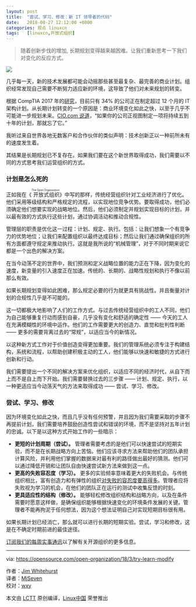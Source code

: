 ```yaml
---
layout: post
title:	"尝试、学习、修改：新 IT 领导者的代码"
date:	2018-08-27 12:12:00 +0800 
categories:	观点 linuxcn 
tags:	[linuxcn,开放式组织]
---
```




> 
> 随着创新步伐的增加, 长期规划变得越来越困难。让我们重新思考一下我们对变化的反应方式。
> 
> 
> 


![](/Asserts/Images//attachment/album/201808/27/121206f6h6dz66uv7ifhsn.png)


几乎每一天，新的技术发展都可能会动摇那些甚至最复杂、最完善的商业计划。组织经常发现自己需要不断努力适应新的环境，这导致了他们对未来规划的转变。


根据 CompTIA 2017 年的[研究](https://www.cio.com/article/3246027/enterprise-architecture/the-death-of-long-term-it-planning.html?upd=1515780110970)，目前只有 34% 的公司正在制定超过 12 个月的 IT 架构计划。从长期计划转变的一个原因是：商业环境变化如此之快，以至于几乎不可能进一步规划未来。[CIO.com 说道](https://www.cio.com/article/3246027/enterprise-architecture/the-death-of-long-term-it-planning.html?upd=1515780110970)，“如果你的公司正视图制定一项将持续五到十年的计划，那就忘了它。”


我听过来自世界各地无数客户和合作伙伴的类似声明：技术创新正以一种前所未有的速度发生着。


其结果是长期规划已不复存在。如果我们要在这个新世界取得成功，我们需要以不同的方式思考我们运营组织的方式。


### 计划是怎么死的


正如我在《<ruby> 开放式组织 <rt>  The Open Organization </rt></ruby>》中写的那样，传统经营组织针对工业经济进行了优化。他们采用等级结构和严格规定的流程，以实现地位竞争优势。要取得成功，他们必须确定他们想要实现的战略地位。然后，他们必须制定并规划实现目标的计划，并以最有效的方式执行这些计划，通过协调活动和推动合规性。


管理层的职责是优化这一过程：计划、规定、执行。包括：让我们想象一个有竞争力的优势地位；让我们来配置组织以最终达成目标；然后让我们通过确保组织的所有方面都遵守规定来推动执行。这就是我所说的“机械管理”，对于不同时期来说它都是一个出色的解决方案。


在当今动荡不定的世界中，我们预测和定义战略位置的能力正在下降，因为变化的速度，新变量的引入速度正在加速。传统的、长期的、战略性规划和执行不像以前那么有效。


如果长期规划变得如此困难，那么规定必要的行为就更具有挑战性。并且衡量对计划的合规性几乎是不可能的。


这一切都极大地影响了人们的工作方式。与过去传统经营组织中的工人不同，他们为自己能够重复行动而感到自豪，几乎没有变化和舒适的确定性 —— 今天的工人在充满模糊性的环境中运作。他们的工作需要更大的创造力、直觉和批判性判断 —— 更多的需要背离过去的“常规”，以适应当今的新情况。


以这种新方式工作对于价值创造变得更加重要。我们的管理系统必须专注于构建结构，系统和流程，以帮助创建积极主动的工人，他们能够以快速和敏捷的方式进行创新和行动。


我们需要提出一个不同的解决方案来优化组织，以适应不同的经济时代，从自下而上而不是自上而下开始。我们需要替换过去的三步骤 —— 计划、规定、执行，以一种更适应当今动荡天气的方法来取得成功 —— 尝试、学习、修改。


### 尝试、学习、修改


因为环境变化如此之快，而且几乎没有任何预警，并且因为我们需要采取的步骤不再提前计划，我们需要培养鼓励创造性尝试和错误的环境，而不是坚持对五年计划的忠诚。以下是以这种方式开始工作的一些暗示：


* **更短的计划周期（尝试）。** 管理者需要考虑的是他们可以快速尝试的短期实验，而不是在长期战略方向上苦恼。他们应该寻求方法来帮助他们的团队承担计算风险，并利用他们掌握的数据来对最有利的路径做出最好的猜测。他们可以通过降低开销和让团队自由快速尝试新方法来做到这一点。
* **更高的失败容忍度（学习）。** 更多的实验频率意味着更大的失败机会。与传统组织相比，富有创造力和有弹性的组织[对失败的容忍度要高得多](https://opensource.com/open-organization/16/12/building-culture-innovation-your-organization)。管理者应将失败视为学习的机会，在他们的团队正在运行的测试中收集反馈的时刻。
* **更具适应性的结构（修改）。** 能够轻松修改组织结构和战略方向，以及在条件需要时愿意这样做，是确保组织能够根据快速变化的环境条件发展的关键。管理者不能再拘泥于任何想法，因为这个想法证明自己对实现短期目标很有用。


如果长期计划已经消亡，那么就可以进行长期的短期实验。尝试，学习和修改，这是在不确定时期前进的最佳途径。


[订阅我们的每周实事通讯](https://opensource.com/open-organization/resources/newsletter)以了解有关开源组织的更多信息。




---


via: <https://opensource.com/open-organization/18/3/try-learn-modify>


作者：[Jim Whitehurst](https://opensource.com/users/remyd)  
 译者：[MjSeven](https://github.com/MjSeven)  
 校对：[wxy](https://github.com/wxy)


本文由 [LCTT](https://github.com/LCTT/TranslateProject) 原创编译，[Linux中国](https://linux.cn/) 荣誉推出

